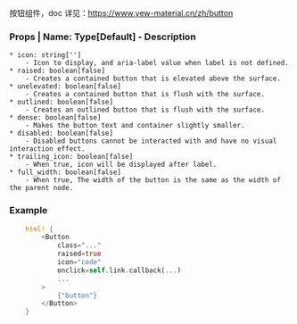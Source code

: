 按钮组件，doc 详见：https://www.yew-material.cn/zh/button

### Props | Name: Type[Default] - Description

    * icon: string['']
        - Icon to display, and aria-label value when label is not defined.
    * raised: boolean[false]
        - Creates a contained button that is elevated above the surface.
    * unelevated: boolean[false]
        - Creates a contained button that is flush with the surface.
    * outlined: boolean[false]
        - Creates an outlined button that is flush with the surface.
    * dense: boolean[false]
        - Makes the button text and container slightly smaller.
    * disabled: boolean[false]
        - Disabled buttons cannot be interacted with and have no visual interaction effect.
    * trailing_icon: boolean[false]
        - When true, icon will be displayed after label.
    * full_width: boolean[false]
        - When true, The width of the button is the same as the width of the parent node.

### Example

```rust
    html! {
        <Button
            class="..."
            raised=true
            icon="code"
            onclick=self.link.callback(...)
            ...
        >
            {"button"}
        </Button>
    }
```
